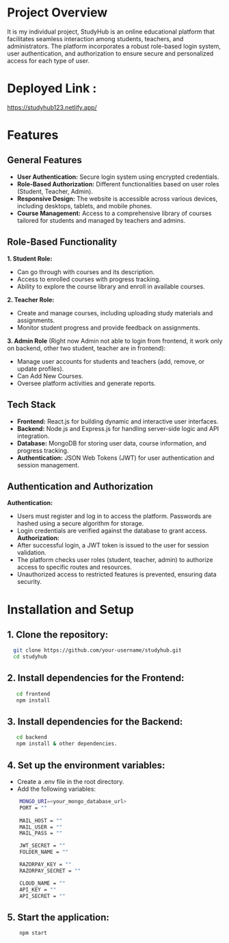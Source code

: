 
# Project Overview
It is my individual project,
StudyHub is an online educational platform that facilitates seamless interaction among students, teachers, and administrators. The platform incorporates a robust role-based login system, user authentication, and authorization to ensure secure and personalized access for each type of user.

# Deployed Link : 
https://studyhub123.netlify.app/

# Features

## General Features
- **User Authentication:** Secure login system using encrypted credentials.
- **Role-Based Authorization:** Different functionalities based on user roles (Student, Teacher, Admin).
- **Responsive Design:** The website is accessible across various devices, including desktops, tablets, and mobile phones.
- **Course Management:** Access to a comprehensive library of courses tailored for students and managed by teachers and admins.

## Role-Based Functionality
   **1. Student Role:**
  - Can go through with courses and its description.
  - Access to enrolled courses with progress tracking.
  - Ability to explore the course library and enroll in available  courses.
  
  **2. Teacher Role:**
  - Create and manage courses, including uploading study materials and assignments.
  - Monitor student progress and provide feedback on assignments.
  
  **3. Admin Role** (Right now Admin not able to login from frontend, it work only on backend, other two student, teacher are in frontend):
  - Manage user accounts for students and teachers (add, remove, or update profiles).
  - Can Add New Courses.
  - Oversee platform activities and generate reports.

## Tech Stack
 - **Frontend:** React.js for building dynamic and interactive user interfaces.
 - **Backend:** Node.js and Express.js for handling server-side logic and API integration.
 - **Database:** MongoDB for storing user data, course information, and progress tracking.
 - **Authentication:** JSON Web Tokens (JWT) for user authentication and session management.

 ## Authentication and Authorization
**Authentication:**
- Users must register and log in to access the platform.
Passwords are hashed using a secure algorithm for storage.
- Login credentials are verified against the database to grant access.
**Authorization:**
- After successful login, a JWT token is issued to the user for session validation.
- The platform checks user roles (student, teacher, admin) to authorize access to specific routes and resources.
- Unauthorized access to restricted features is prevented, ensuring data security.
# Installation and Setup

## 1. Clone the repository:

```bash
  git clone https://github.com/your-username/studyhub.git  
  cd studyhub
```


## 2. Install dependencies for the Frontend:

```bash
   cd frontend  
   npm install
```

## 3. Install dependencies for the Backend:

```bash
   cd backend  
   npm install & other dependencies.
```

## 4. Set up the environment variables:

- Create a .env file in the root directory.
- Add the following variables:

```bash
    MONGO_URI=<your_mongo_database_url>  
    PORT = ""
    
    MAIL_HOST = ""
    MAIL_USER = ""
    MAIL_PASS = ""

    JWT_SECRET = ""
    FOLDER_NAME = ""

    RAZORPAY_KEY = ""
    RAZORPAY_SECRET = ""

    CLOUD_NAME = ""
    API_KEY = ""
    API_SECRET = ""
```

## 5. Start the application: 
```bash
    npm start   
```

